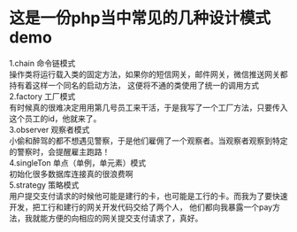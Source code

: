 # 这是一份php当中常见的几种设计模式demo
1.chain 命令链模式<br>
操作类将运行载入类的固定方法，如果你的短信网关，邮件网关，微信推送网关都持有着这样一个同名的启动方法，
这便将不通的类使用了统一的调用方式<br>
2.factory 工厂模式<br>
有时候真的很难决定用用第几号员工来干活，于是我写了一个工厂方法，只要传入这个员工的id，他就来了。<br>
3.observer 观察者模式<br>
小偷和醉驾的都不想遇见警察，于是他们雇佣了一个观察者。当观察者观察到特定的警察时，会提醒雇主跑路！<br>
4.singleTon 单点（单例，单元素）模式<br>
初始化很多数据库连接真的很浪费啊<br>
5.strategy 策略模式<br>
用户提交支付请求的时候他可能是建行的卡，也可能是工行的卡。而我为了要快速开发，把工行和建行的网关开发代码交给了两个人，
他们都向我暴露一个pay方法，我就能方便的向相应的网关提交支付请求了，真好。<br>
